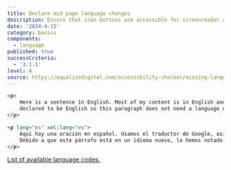 ```yaml
---
title: Declare mid page language changes
description: Ensure that icon buttons are accessible for screenreader and other assistive technologies.
date: '2024-4-15'
category: basics
components:
  - language
published: true
successCriteria:
  - '3.1.1'
level: A
source: https://equalizedigital.com/accessibility-checker/missing-language-declaration/
---
```


```html
<p>
	Here is a sentence in English. Most of my content is in English and the main document language is
	declared to be English so this paragraph does not need a language declaration.
</p>

<p lang="es" xml:lang="es">
	Aquí hay una oración en español. Usamos el traductor de Google, así que espero que sea correcto.
	Debido a que este párrafo está en un idioma nuevo, lo hemos notado en el HTML del párrafo.
</p>
```

[List of available language codes.](https://www.w3schools.com/tags/ref_language_codes.asp)
